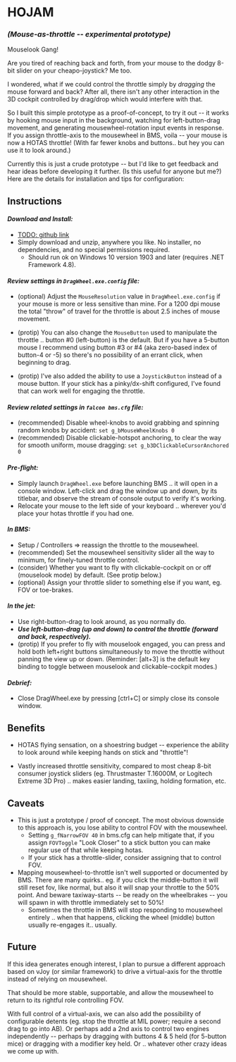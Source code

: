 # HOJAM #

### *(Mouse-as-throttle -- experimental prototype)* ###

Mouselook Gang!

Are you tired of reaching back and forth, from your mouse to the dodgy 8-bit slider on your cheapo-joystick?  Me too.

I wondered, what if we could control the throttle simply by *dragging* the mouse forward and back?  After all, there isn't any other interaction in the 3D cockpit controlled by drag/drop which would interfere with that.

So I built this simple prototype as a proof-of-concept, to try it out -- it works by hooking mouse input in the background, watching for left-button-drag movement, and generating mousewheel-rotation input events in response.  If you assign throttle-axis to the mousewheel in BMS, voila -- your mouse is now a HOTAS throttle!  (With far fewer knobs and buttons.. but hey you can use it to look around.)

Currently this is just a crude prototype -- but I'd like to get feedback and hear ideas before developing it further.  (Is this useful for anyone but me?)  Here are the details for installation and tips for configuration:

## Instructions ##

#### *Download and Install:*

- <u>TODO: github link</u>
- Simply download and unzip, anywhere you like.  No installer, no dependencies, and no special permissions required.
  - Should run ok on Windows 10 version 1903 and later (requires .NET Framework 4.8).

#### *Review settings in `DragWheel.exe.config` file:*

- (optional) Adjust the `MouseResolution` value in `DragWheel.exe.config` if your mouse is more or less sensitive than mine.  For a 1200 dpi mouse the total "throw" of travel for the throttle is about 2.5 inches of mouse movement.

- (protip) You can also change the `MouseButton` used to manipulate the throttle .. button #0 (left-button) is the default.  But if you have a 5-button mouse I recommend using button #3 or #4 (aka zero-based index of button-4 or -5) so there's no possibility of an errant click, when beginning to drag.
- (protip) I've also added the ability to use a `JoystickButton` instead of a mouse button.  If your stick has a pinky/dx-shift configured, I've found that can work well for engaging the throttle.

#### *Review related settings in `falcon bms.cfg` file:*

- (recommended) Disable wheel-knobs to avoid grabbing and spinning random knobs by accident: 
  `set g_bMouseWheelKnobs 0`
- (recommended) Disable clickable-hotspot anchoring, to clear the way for smooth uniform, mouse dragging: 
  `set g_b3DClickableCursorAnchored 0`

#### *Pre-flight:*

- Simply launch `DragWheel.exe` before launching BMS .. it will open in a console window.  Left-click and drag the window up and down, by its titlebar, and observe the stream of console output to verify it's working.
- Relocate your mouse to the left side of your keyboard .. wherever you'd place your hotas throttle if you had one.

#### *In BMS:*

- Setup / Controllers => reassign the throttle to the mousewheel.
- (recommended) Set the mousewheel sensitivity slider all the way to minimum, for finely-tuned throttle control.
- (consider) Whether you want to fly with clickable-cockpit on or off (mouselook mode) by default.  (See protip below.)
- (optional) Assign your throttle slider to something else if you want, eg. FOV or toe-brakes.

#### *In the jet:*

- Use right-button-drag to look around, as you normally do.
- ***Use left-button-drag (up and down) to control the throttle (forward and back, respectively).***
- (protip) If you prefer to fly with mouselook engaged, you can press and hold both left+right buttons simultaneously to move the throttle without panning the view up or down.  (Reminder: [alt+3] is the default key binding to toggle between mouselook and clickable-cockpit modes.)

#### *Debrief:*

- Close DragWheel.exe by pressing [ctrl+C] or simply close its console window.

## Benefits

- HOTAS flying sensation, on a shoestring budget -- experience the ability to look around while keeping hands on stick and "throttle"!

- Vastly increased throttle sensitivity, compared to most cheap 8-bit consumer joystick sliders (eg. Thrustmaster T.16000M, or Logitech Extreme 3D Pro) .. makes easier landing, taxiing, holding formation, etc.


## Caveats

- This is just a prototype / proof of concept.  The most obvious downside to this approach is, you lose ability to control FOV with the mousewheel.
  - Setting `g_fNarrowFOV 40` in bms.cfg can help mitigate that, if you assign `FOVToggle` "Look Closer" to a stick button you can make regular use of that while keeping hotas.
  - If your stick has a throttle-slider, consider assigning that to control FOV.
- Mapping mousewheel-to-throttle isn't well supported or documented by BMS.  There are many quirks.. eg. if you click the middle-button it will still reset fov, like normal, but also it will snap your throttle to the 50% point.  And beware taxiway-starts -- be ready on the wheelbrakes -- you will spawn in with throttle immediately set to 50%!
  - Sometimes the throttle in BMS will stop responding to mousewheel entirely .. when that happens, clicking the wheel (middle) button usually re-engages it.. usually.

## Future

If this idea generates enough interest, I plan to pursue a different approach based on vJoy (or similar framework) to drive a virtual-axis for the throttle instead of relying on mousewheel.

That should be more stable, supportable, and allow the mousewheel to return to its rightful role controlling FOV.

With full control of a virtual-axis, we can also add the possibility of configurable detents (eg. stop the throttle at MIL power; require a second drag to go into AB).  Or perhaps add a 2nd axis to control two engines independently -- perhaps by dragging with buttons 4 & 5 held (for 5-button mice) or dragging with a modifier key held.  Or .. whatever other crazy ideas we come up with.

